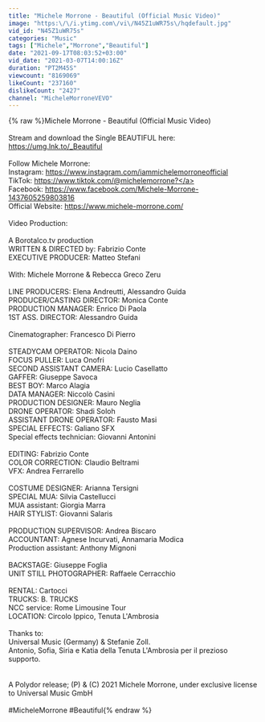 ```yaml
---
title: "Michele Morrone - Beautiful (Official Music Video)"
image: "https:\/\/i.ytimg.com\/vi\/N45Z1uWR75s\/hqdefault.jpg"
vid_id: "N45Z1uWR75s"
categories: "Music"
tags: ["Michele","Morrone","Beautiful"]
date: "2021-09-17T08:03:52+03:00"
vid_date: "2021-03-07T14:00:16Z"
duration: "PT2M45S"
viewcount: "8169069"
likeCount: "237160"
dislikeCount: "2427"
channel: "MicheleMorroneVEVO"
---
```

{% raw %}Michele Morrone - Beautiful (Official Music Video)<br /><br />Stream and download the Single BEAUTIFUL here: <a rel="nofollow" target="blank" href="https://umg.lnk.to/_Beautiful">https://umg.lnk.to/_Beautiful</a><br /><br />Follow Michele Morrone:<br />Instagram: <a rel="nofollow" target="blank" href="https://www.instagram.com/iammichelemorroneofficial">https://www.instagram.com/iammichelemorroneofficial</a><br />TikTok: <a rel="nofollow" target="blank" href="https://www.tiktok.com/@michelemorrone?">https://www.tiktok.com/@michelemorrone?</a><br />Facebook: <a rel="nofollow" target="blank" href="https://www.facebook.com/Michele-Morrone-1437605259803816">https://www.facebook.com/Michele-Morrone-1437605259803816</a><br />Official Website: <a rel="nofollow" target="blank" href="https://www.michele-morrone.com/">https://www.michele-morrone.com/</a><br /><br />Video Production:<br /><br />A Borotalco.tv production<br />WRITTEN &amp; DIRECTED by: Fabrizio Conte<br />EXECUTIVE PRODUCER: Matteo Stefani<br /><br />With: Michele Morrone &amp; Rebecca Greco Zeru <br /><br />LINE PRODUCERS: Elena Andreutti, Alessandro Guida<br />PRODUCER/CASTING DIRECTOR: Monica Conte<br />PRODUCTION MANAGER: Enrico Di Paola<br />1ST ASS. DIRECTOR: Alessandro Guida<br /><br />Cinematographer: Francesco Di Pierro<br /><br />STEADYCAM OPERATOR: Nicola Daino<br />FOCUS PULLER: Luca Onofri<br />SECOND ASSISTANT CAMERA: Lucio Casellatto<br />GAFFER: Giuseppe Savoca<br />BEST BOY: Marco Alagia<br />DATA MANAGER: Niccolò Casini<br />PRODUCTION DESIGNER: Mauro Neglia<br />DRONE OPERATOR: Shadi Soloh<br />ASSISTANT DRONE OPERATOR: Fausto Masi<br />SPECIAL EFFECTS: Galiano SFX<br />Special effects technician: Giovanni Antonini<br /><br />EDITING: Fabrizio Conte<br />COLOR CORRECTION: Claudio Beltrami<br />VFX: Andrea Ferrarello <br /><br />COSTUME DESIGNER: Arianna Tersigni <br />SPECIAL MUA: Silvia Castellucci<br />MUA assistant: Giorgia Marra<br />HAIR STYLIST: Giovanni Salaris<br /><br />PRODUCTION SUPERVISOR: Andrea Biscaro <br />ACCOUNTANT: Agnese Incurvati, Annamaria Modica<br />Production assistant: Anthony Mignoni<br /><br />BACKSTAGE: Giuseppe Foglia<br />UNIT STILL PHOTOGRAPHER: Raffaele Cerracchio<br /><br />RENTAL: Cartocci<br />TRUCKS: B. TRUCKS<br />NCC service: Rome Limousine Tour<br />LOCATION: Circolo Ippico, Tenuta L'Ambrosia<br /><br />Thanks to:<br />Universal Music (Germany) &amp; Stefanie Zoll.<br />Antonio, Sofia, Siria e Katia della Tenuta L'Ambrosia per il prezioso supporto.<br /><br /><br />A Polydor release; (P) &amp; (C) 2021 Michele Morrone, under exclusive license to Universal Music GmbH<br /><br />#MicheleMorrone #Beautiful{% endraw %}
